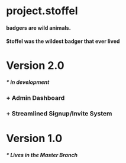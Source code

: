 # project.stoffel

#### badgers are wild animals.
#### Stoffel was the wildest badger that ever lived

# Version 2.0 
##### * in development
### + Admin Dashboard
### + Streamlined Signup/Invite System


# Version 1.0 
##### * Lives in the Master Branch

